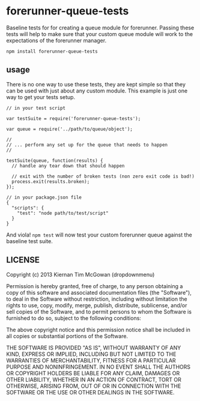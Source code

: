 forerunner-queue-tests
===

Baseline tests for for creating a queue module for forerunner. Passing these tests will help to make sure that your custom queue module will work to the expectations of the forerunner manager.

`npm install forerunner-queue-tests`

usage
---

There is no one way to use these tests, they are kept simple so that they can be used with just about any custom module. This example is just one way to get your tests setup.

```
// in your test script

var testSuite = require('forerunner-queue-tests');

var queue = require('../path/to/queue/object');

//
// ... perform any set up for the queue that needs to happen
//

testSuite(queue, function(results) {
  // handle any tear down that should happen

  // exit with the number of broken tests (non zero exit code is bad!)
  process.exit(results.broken);
});

```


```
// in your package.json file
{
  "scripts": {
    "test": "node path/to/test/script"
  }
}
```

And viola! `npm test` will now test your custom forerunner queue against the baseline test suite.


LICENSE
---

<MIT>

Copyright (c) 2013 Kiernan Tim McGowan (dropdownmenu)

Permission is hereby granted, free of charge, to any person obtaining a copy of this software and associated documentation files (the "Software"), to deal in the Software without restriction, including without limitation the rights to use, copy, modify, merge, publish, distribute, sublicense, and/or sell copies of the Software, and to permit persons to whom the Software is furnished to do so, subject to the following conditions:

The above copyright notice and this permission notice shall be included in all copies or substantial portions of the Software.

THE SOFTWARE IS PROVIDED "AS IS", WITHOUT WARRANTY OF ANY KIND, EXPRESS OR IMPLIED, INCLUDING BUT NOT LIMITED TO THE WARRANTIES OF MERCHANTABILITY, FITNESS FOR A PARTICULAR PURPOSE AND NONINFRINGEMENT. IN NO EVENT SHALL THE AUTHORS OR COPYRIGHT HOLDERS BE LIABLE FOR ANY CLAIM, DAMAGES OR OTHER LIABILITY, WHETHER IN AN ACTION OF CONTRACT, TORT OR OTHERWISE, ARISING FROM, OUT OF OR IN CONNECTION WITH THE SOFTWARE OR THE USE OR OTHER DEALINGS IN THE SOFTWARE.


